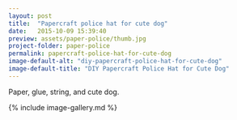 ```yaml
---
layout: post
title:  "Papercraft police hat for cute dog"
date:   2015-10-09 15:39:40
preview: assets/paper-police/thumb.jpg
project-folder: paper-police
permalink: papercraft-police-hat-for-cute-dog
image-default-alt: "diy-papercraft-police-hat-for-cute-dog"
image-default-title: "DIY Papercraft Police Hat for Cute Dog"
---
```


Paper, glue, string, and cute dog.

{% include image-gallery.md %}
